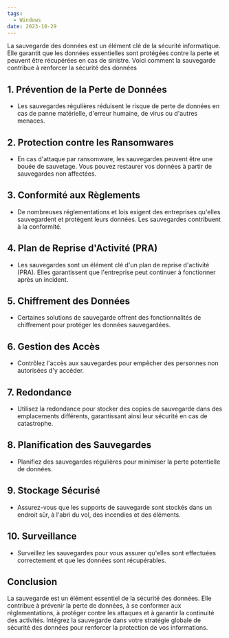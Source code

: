 ```yaml
---
tags:
  - Windows
date: 2023-10-29
---
```


La sauvegarde des données est un élément clé de la sécurité informatique. Elle garantit que les données essentielles sont protégées contre la perte et peuvent être récupérées en cas de sinistre. Voici comment la sauvegarde contribue à renforcer la sécurité des données 

## 1. Prévention de la Perte de Données

- Les sauvegardes régulières réduisent le risque de perte de données en cas de panne matérielle, d'erreur humaine, de virus ou d'autres menaces.

## 2. Protection contre les Ransomwares

- En cas d'attaque par ransomware, les sauvegardes peuvent être une bouée de sauvetage. Vous pouvez restaurer vos données à partir de sauvegardes non affectées.

## 3. Conformité aux Règlements

- De nombreuses réglementations et lois exigent des entreprises qu'elles sauvegardent et protègent leurs données. Les sauvegardes contribuent à la conformité.

## 4. Plan de Reprise d'Activité (PRA)

- Les sauvegardes sont un élément clé d'un plan de reprise d'activité (PRA). Elles garantissent que l'entreprise peut continuer à fonctionner après un incident.

## 5. Chiffrement des Données

- Certaines solutions de sauvegarde offrent des fonctionnalités de chiffrement pour protéger les données sauvegardées.

## 6. Gestion des Accès

- Contrôlez l'accès aux sauvegardes pour empêcher des personnes non autorisées d'y accéder.

## 7. Redondance

- Utilisez la redondance pour stocker des copies de sauvegarde dans des emplacements différents, garantissant ainsi leur sécurité en cas de catastrophe.

## 8. Planification des Sauvegardes

- Planifiez des sauvegardes régulières pour minimiser la perte potentielle de données.

## 9. Stockage Sécurisé

- Assurez-vous que les supports de sauvegarde sont stockés dans un endroit sûr, à l'abri du vol, des incendies et des éléments.

## 10. Surveillance

- Surveillez les sauvegardes pour vous assurer qu'elles sont effectuées correctement et que les données sont récupérables.

## Conclusion

La sauvegarde est un élément essentiel de la sécurité des données. Elle contribue à prévenir la perte de données, à se conformer aux réglementations, à protéger contre les attaques et à garantir la continuité des activités. Intégrez la sauvegarde dans votre stratégie globale de sécurité des données pour renforcer la protection de vos informations.
